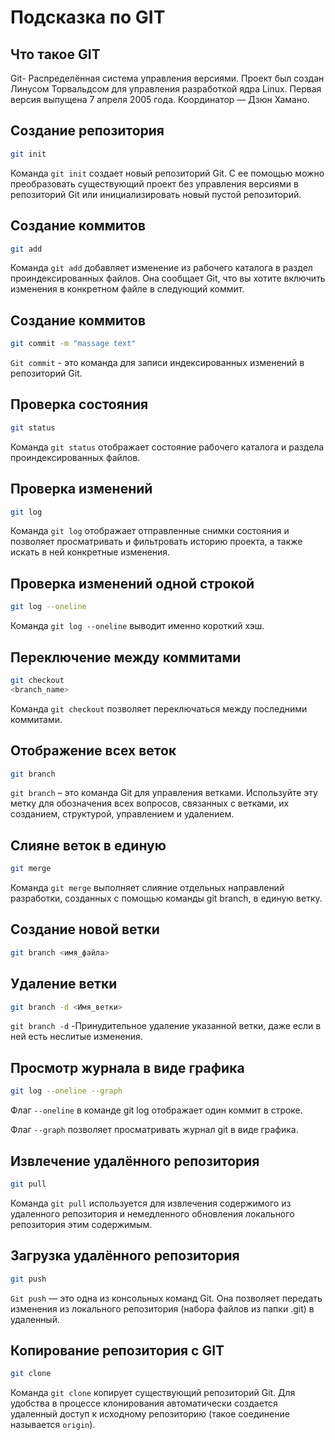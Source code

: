 # Подсказка по GIT 
## Что такое GIT
Git- Распределённая система управления версиями. Проект был создан Линусом Торвальдсом для управления разработкой ядра Linux. Первая версия выпущена 7 апреля 2005 года. Координатор — Дзюн Хамано.

## Создание репозитория
```sh
git init 
```
Команда `git init` создает новый репозиторий Git. С ее помощью можно преобразовать существующий проект без управления версиями в репозиторий Git или инициализировать новый пустой репозиторий.
## Создание коммитов
```sh
git add
```
Команда `git add` добавляет изменение из рабочего каталога в раздел проиндексированных файлов. Она сообщает Git, что вы хотите включить изменения в конкретном файле в следующий коммит.
## Создание коммитов
```sh
git commit -m "massage text" 
```
`Git commit` - это команда для записи индексированных изменений в репозиторий Git.
## Проверка состояния
```sh
git status
```
Команда `git status` отображает состояние рабочего каталога и раздела проиндексированных файлов.
## Проверка изменений
```sh
git log 
```
Команда `git log` отображает отправленные снимки состояния и позволяет просматривать и фильтровать историю проекта, а также искать в ней конкретные изменения.
## Проверка изменений одной строкой
```sh
git log --oneline
```
Команда `git log --oneline` выводит именно короткий хэш.
## Переключение между коммитами
```sh
git checkout 
<branch_name>
```
Команда `git checkout` позволяет переключаться между последними коммитами.
## Отображение всех веток
```sh
git branch
```
`git branch` – это команда Git для управления ветками. Используйте эту метку для обозначения всех вопросов, связанных с ветками, их созданием, структурой, управлением и удалением.
## Слияне веток в единую 
```sh
git merge
```
Команда `git merge` выполняет слияние отдельных направлений разработки, созданных с помощью команды git branch, в единую ветку.

## Создание новой ветки 
```sh
git branch <имя_файла>
```
## Удаление ветки
```sh
git branch -d <Имя_ветки>
```
`git branch -d` -Принудительное удаление указанной ветки, даже если в ней есть неслитые изменения.
## Просмотр журнала в виде графика
```sh
git log --oneline --graph
```
Флаг `--oneline` в команде git log отображает один коммит в строке.

Флаг `--graph` позволяет просматривать журнал git в виде графика.
## Извлечение удалённого репозитория 
```sh 
git pull
```
Команда `git pull` используется для извлечения содержимого из удаленного репозитория и немедленного обновления локального репозитория этим содержимым.
## Загрузка удалённого репозитория 
```sh
git push
```
`Git push` — это одна из консольных команд Git. Она позволяет передать изменения из локального репозитория (набора файлов из папки .git) в удаленный.
## Копирование репозитория с GIT
```sh
git clone
```
Команда `git clone` копирует существующий репозиторий Git.
Для удобства в процессе клонирования автоматически создается удаленный доступ к исходному репозиторию (такое соединение называется `origin`).